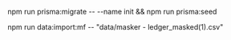 npm run prisma:migrate -- --name init && npm run prisma:seed

npm run data:import:mf -- "data/masker - ledger_masked(1).csv"
